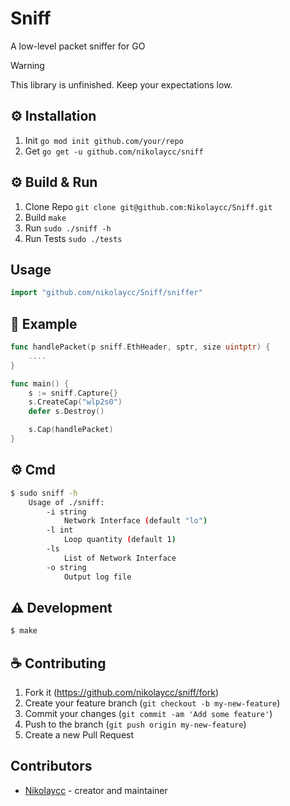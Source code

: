 # Sniff

A low-level packet sniffer for GO

> [!WARNING]
> This library is unfinished. Keep your expectations low.

## ⚙️ Installation
1. Init `go mod init github.com/your/repo`
2. Get `go get -u github.com/nikolaycc/sniff`

## ⚙️ Build & Run

1. Clone Repo `git clone git@github.com:Nikolaycc/Sniff.git`
2. Build `make`
3. Run `sudo ./sniff -h`
4. Run Tests `sudo ./tests`

## Usage

```go
import "github.com/nikolaycc/Sniff/sniffer"
```

## 👀 Example

```go
func handlePacket(p sniff.EthHeader, sptr, size uintptr) {
    ....
}

func main() {
    s := sniff.Capture{}
    s.CreateCap("wlp2s0")
    defer s.Destroy()

    s.Cap(handlePacket)
}
```

## ⚙️ Cmd

```bash
$ sudo sniff -h
    Usage of ./sniff:
        -i string
            Network Interface (default "lo")
        -l int
            Loop quantity (default 1)
        -ls
            List of Network Interface
        -o string
            Output log file
```

## ⚠️ Development

```bash
$ make
```

## ☕ Contributing

1. Fork it (<https://github.com/nikolaycc/sniff/fork>)
2. Create your feature branch (`git checkout -b my-new-feature`)
3. Commit your changes (`git commit -am 'Add some feature'`)
4. Push to the branch (`git push origin my-new-feature`)
5. Create a new Pull Request

## Contributors

- [Nikolaycc](https://github.com/nikolaycc) - creator and maintainer
